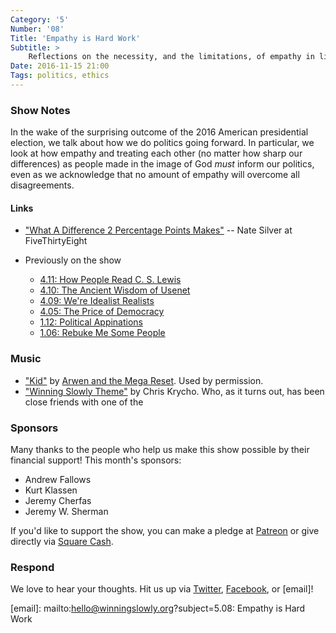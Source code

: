 ```yaml
---
Category: '5'
Number: '08'
Title: 'Empathy is Hard Work'
Subtitle: >
    Reflections on the necessity, and the limitations, of empathy in light of the 2016 American election cycle
Date: 2016-11-15 21:00
Tags: politics, ethics
---
```


### Show Notes

In the wake of the surprising outcome of the 2016 American presidential election, we talk about how we do politics going forward. In particular, we look at how empathy and treating each other (no matter how sharp our differences) as people made in the image of God *must* inform our politics, even as we acknowledge that no amount of empathy will overcome all disagreements.

#### Links

- ["What A Difference 2 Percentage Points Makes"](http://fivethirtyeight.com/features/what-a-difference-2-percentage-points-makes/) -- Nate Silver at FiveThirtyEight

- Previously on the show
    - [4.11: How People Read C. S. Lewis][4.11]
    - [4.10: The Ancient Wisdom of Usenet][4.10]
    - [4.09: We're Idealist Realists][4.09]
    - [4.05: The Price of Democracy][4.05]
    - [1.12: Political Appinations][1.12]
    - [1.06: Rebuke Me Some People][1.06]

[4.11]: http://www.winningslowly.org/4.11/
[4.10]: http://www.winningslowly.org/4.10/
[4.09]: http://www.winningslowly.org/4.09/
[4.05]: http://www.winningslowly.org/4.05/
[1.12]: http://www.winningslowly.org/1.12/
[1.06]: http://www.winningslowly.org/1.06/

### Music

- ["Kid"](https://megareset.bandcamp.com/track/kid-single) by [Arwen and the Mega Reset](https://megareset.bandcamp.com). Used by permission.
- ["Winning Slowly Theme"](https://soundcloud.com/chriskrycho/winning-slowly) by Chris Krycho. Who, as it turns out, has been close friends with one of the 


### Sponsors

Many thanks to the people who help us make this show possible by their financial support! This month's sponsors:

- Andrew Fallows
- Kurt Klassen
- Jeremy Cherfas
- Jeremy W. Sherman

If you'd like to support the show, you can make a pledge at [Patreon] or give
directly via [Square Cash].

[Patreon]: https://www.patreon.com/winningslowly
[Square Cash]: https://cash.me/$winningslowly


### Respond

We love to hear your thoughts. Hit us up via [Twitter], [Facebook], or [email]!

[Twitter]: //www.twitter.com/winningslowly
[Facebook]: //www.facebook.com/winningslowlypodcast
[email]: mailto:hello@winningslowly.org?subject=5.08: Empathy is Hard Work

